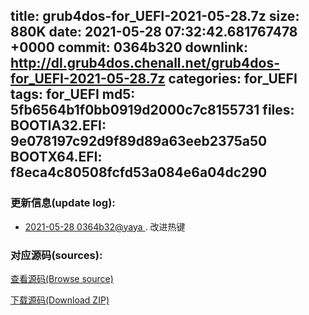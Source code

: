 title: grub4dos-for_UEFI-2021-05-28.7z
size: 880K
date: 2021-05-28 07:32:42.681767478 +0000
commit: 0364b320
downlink: http://dl.grub4dos.chenall.net/grub4dos-for_UEFI-2021-05-28.7z
categories: for_UEFI
tags: for_UEFI
md5: 5fb6564b1f0bb0919d2000c7c8155731
files:
  BOOTIA32.EFI: 9e078197c92d9f89d89a63eeb2375a50
  BOOTX64.EFI: f8eca4c80508fcfd53a084e6a04dc290
---

### 更新信息(update log):
  * [2021-05-28 0364b32@yaya ](https://github.com/chenall/grub4dos/commit/0364b320f7d1a665990013c8fef6d487320d4552)     ﻿. 改进热键


### 对应源码(sources):
  [查看源码(Browse source)](https://github.com/chenall/grub4dos/tree/0364b320f7d1a665990013c8fef6d487320d4552)

  [下载源码(Download ZIP)](https://github.com/chenall/grub4dos/archive/0364b320f7d1a665990013c8fef6d487320d4552.zip)
